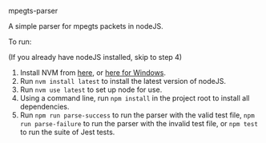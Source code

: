 mpegts-parser

A simple parser for mpegts packets in nodeJS.

To run:

(If you already have nodeJS installed, skip to step 4)
1. Install NVM from [here](https://github.com/nvm-sh/nvm), or [here for Windows](https://github.com/coreybutler/nvm-windows). 
2. Run `nvm install latest` to install the latest version of nodeJS.
3. Run `nvm use latest` to set up node for use.
4. Using a command line, run `npm install` in the project root to install all dependencies.
5. Run `npm run parse-success` to run the parser with the valid test file, `npm run parse-failure` to run the parser with the invalid test file, or `npm test` to run the suite of Jest tests.